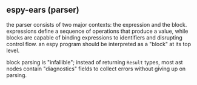 ## espy-ears (parser)

the parser consists of two major contexts: the expression and the block.
expressions define a sequence of operations that produce a value, while blocks
are capable of binding expressions to identifiers and disrupting control flow.
an espy program should be interpreted as a "block" at its top level.

block parsing is "infallible"; instead of returning `Result` types, most ast
nodes contain "diagnostics" fields to collect errors without giving up on
parsing.

